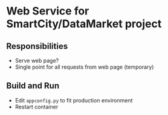 # Web Service for SmartCity/DataMarket project

## Responsibilities
- Serve web page?
- Single point for all requests from web page (temporary)

## Build and Run
- Edit `appconfig.py` to fit production environment
- Restart container
